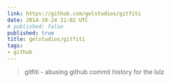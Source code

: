 ```yaml
---
link: https://github.com/gelstudios/gitfiti
date: 2014-10-24 21:02 UTC
# published: false
published: true
title: gelstudios/gitfiti
tags:
- github
---
```


<blockquote>gitfiti - abusing github commit history for the lulz</blockquote>
